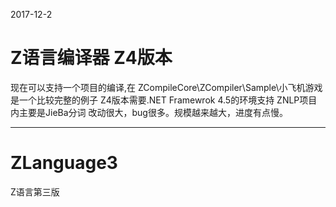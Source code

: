 2017-12-2 
# Z语言编译器 Z4版本
现在可以支持一个项目的编译,在 ZCompileCore\ZCompiler\Sample\小飞机游戏 是一个比较完整的例子
Z4版本需要.NET Framewrok 4.5的环境支持
ZNLP项目内主要是JieBa分词
改动很大，bug很多。规模越来越大，进度有点慢。

----------------------------------------------------------------
# ZLanguage3
Z语言第三版
